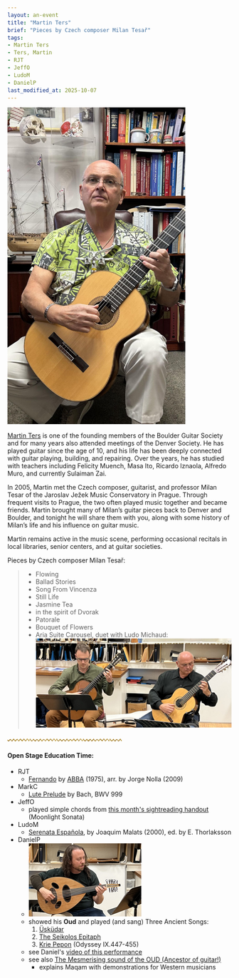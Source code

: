 ```yaml
---
layout: an-event
title: "Martin Ters"
brief: "Pieces by Czech composer Milan Tesař"
tags:
- Martin Ters
- Ters, Martin
- RJT
- JeffO
- LudoM
- DanielP
last_modified_at: 2025-10-07
---
```

<img src="/pics/20250929-MartinTers.jpg" alt="Martin Ters - dentist, guitarist, luthier" style="width: 400px;">

[Martin Ters](https://www.tersdds.com/about) is one of the founding members of the Boulder Guitar Society and for many years also attended meetings of the Denver Society. He has played guitar since the age of 10, and his life has been deeply connected with guitar playing, building, and repairing. Over the years, he has studied with teachers including Felicity Muench, Masa Ito, Ricardo Iznaola, Alfredo Muro, and currently Sulaiman Zai.

In 2005, Martin met the Czech composer, guitarist, and professor Milan Tesar of the Jaroslav Ježek Music Conservatory in Prague. Through frequent visits to Prague, the two often played music together and became friends. Martin brought many of Milan’s guitar pieces back to Denver and Boulder, and tonight he will share them with you, along with some history of Milan’s life and his influence on guitar music.

Martin remains active in the music scene, performing occasional recitals in local libraries, senior centers, and at guitar societies.  

Pieces by Czech composer Milan Tesař:
> * Flowing
> * Ballad Stories
> * Song From Vincenza
> * Still Life
> * Jasmine Tea
> * in the spirit of Dvorak
> * Patorale
> * Bouquet of Flowers
> * Aria Suite Carousel, duet with Ludo Michaud:
![Ludo and Martin](/pics/20250929-Ludo-Martin.jpg)

![line](/pics/wgly-line.png)

#### Open Stage Education Time: ####
* RJT
   - [Fernando](https://www.youtube.com/watch?v=AtDyywXx5Ms) by [ABBA](https://en.wikipedia.org/wiki/ABBA) (1975), arr. by Jorge Nolla (2009)
* MarkC
   - [Lute Prelude](https://www.youtube.com/watch?v=erd2mQs6KxM) by Bach, BWV 999
* JeffO
   - played simple chords from [this month's sightreading handout](https://jjolson.net/BGS/Sep2025.html) (Moonlight Sonata)
* LudoM
   - [Serenata Española](https://www.youtube.com/watch?v=bI3K-Ir_MWU), by Joaquim Malats (2000), ed. by E. Thorlaksson
* DanielP
   - ![DanielP and his Oud](/pics/20250929-DanielP-Oud.jpg)
   - showed his __Oud__ and played (and sang) Three Ancient Songs:
     1. <ins>Üsküdar</ins>
     2. <ins>The Seikolos Epitaph</ins>
     3. <ins>Krie Pepon</ins> (Odyssey IX.447-455)
   - see Daniel's [video of this performance](https://www.youtube.com/watch?v=--hOAf_IQNE)
   - see also [The Mesmerising sound of the OUD (Ancestor of guitar!)](https://www.youtube.com/watch?v=ZLbQcs3W0Bs)
     * explains Maqam with demonstrations for Western musicians

